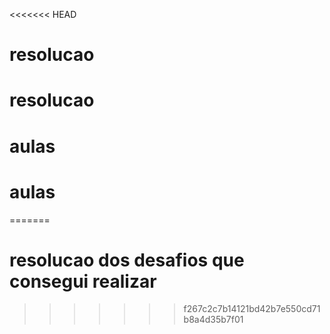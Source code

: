 <<<<<<< HEAD
# resolucao
# resolucao
# aulas
# aulas
=======
# resolucao dos desafios que consegui realizar 
>>>>>>> f267c2c7b14121bd42b7e550cd71b8a4d35b7f01

